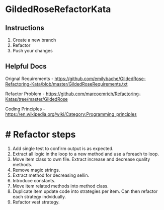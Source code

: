 # GildedRoseRefactorKata

## Instructions

1. Create a new branch
2. Refactor
3. Push your changes

## Helpful Docs 

Orignal Requirements - https://github.com/emilybache/GildedRose-Refactoring-Kata/blob/master/GildedRoseRequirements.txt

Refactor Problem - https://github.com/marcoemrich/Refactoring-Katas/tree/master/GildedRose

Coding Principles - https://en.wikipedia.org/wiki/Category:Programming_principles

# # Refactor steps

1. Add single test to confirm output is as expected.
2. Extract all logic in the loop to a new method and use a foreach to loop.
3. Move item class to own file. Extract increase and decrease quality methods.
4. Remove magic strings.
5. Extract method for decreasing sellin.
6. Introduce constants.
7. Move item related methods into method class.
8. Duplicate item update code into strategies per item. Can then refactor each strategy indvidually.
9. Refactor vest strategy.

